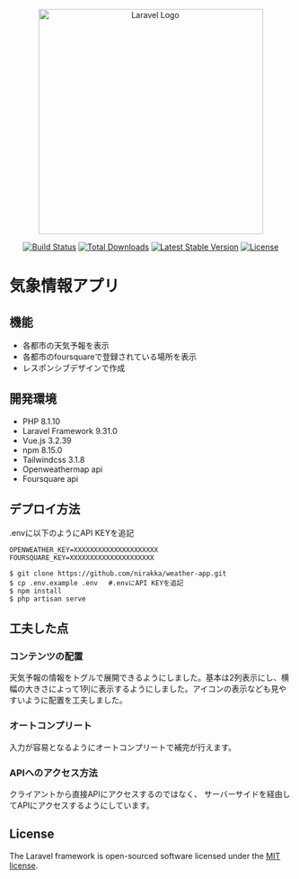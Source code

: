 <p align="center"><a href="https://laravel.com" target="_blank"><img src="https://raw.githubusercontent.com/laravel/art/master/logo-lockup/5%20SVG/2%20CMYK/1%20Full%20Color/laravel-logolockup-cmyk-red.svg" width="400" alt="Laravel Logo"></a></p>

<p align="center">
<a href="https://travis-ci.org/laravel/framework"><img src="https://travis-ci.org/laravel/framework.svg" alt="Build Status"></a>
<a href="https://packagist.org/packages/laravel/framework"><img src="https://img.shields.io/packagist/dt/laravel/framework" alt="Total Downloads"></a>
<a href="https://packagist.org/packages/laravel/framework"><img src="https://img.shields.io/packagist/v/laravel/framework" alt="Latest Stable Version"></a>
<a href="https://packagist.org/packages/laravel/framework"><img src="https://img.shields.io/packagist/l/laravel/framework" alt="License"></a>
</p>

# 気象情報アプリ
## 機能

- 各都市の天気予報を表示
- 各都市のfoursquareで登録されている場所を表示
- レスポンシブデザインで作成

## 開発環境
- PHP 8.1.10
- Laravel Framework 9.31.0
- Vue.js 3.2.39
- npm 8.15.0
- Tailwindcss 3.1.8
- Openweathermap api
- Foursquare api

## デプロイ方法

.envに以下のようにAPI KEYを追記
```
OPENWEATHER_KEY=XXXXXXXXXXXXXXXXXXXXX
FOURSQUARE_KEY=XXXXXXXXXXXXXXXXXXXXX
```

```
$ git clone https://github.com/nirakka/weather-app.git
$ cp .env.example .env 　#.envにAPI KEYを追記
$ npm install  
$ php artisan serve
```

## 工夫した点

### コンテンツの配置
天気予報の情報をトグルで展開できるようにしました。基本は2列表示にし、横幅の大きさによって1列に表示するようにしました。アイコンの表示なども見やすいように配置を工夫しました。

### オートコンプリート
入力が容易となるようにオートコンプリートで補完が行えます。

### APIへのアクセス方法
クライアントから直接APIにアクセスするのではなく、
サーバーサイドを経由してAPIにアクセスするようにしています。

## License

The Laravel framework is open-sourced software licensed under the [MIT license](https://opensource.org/licenses/MIT).
